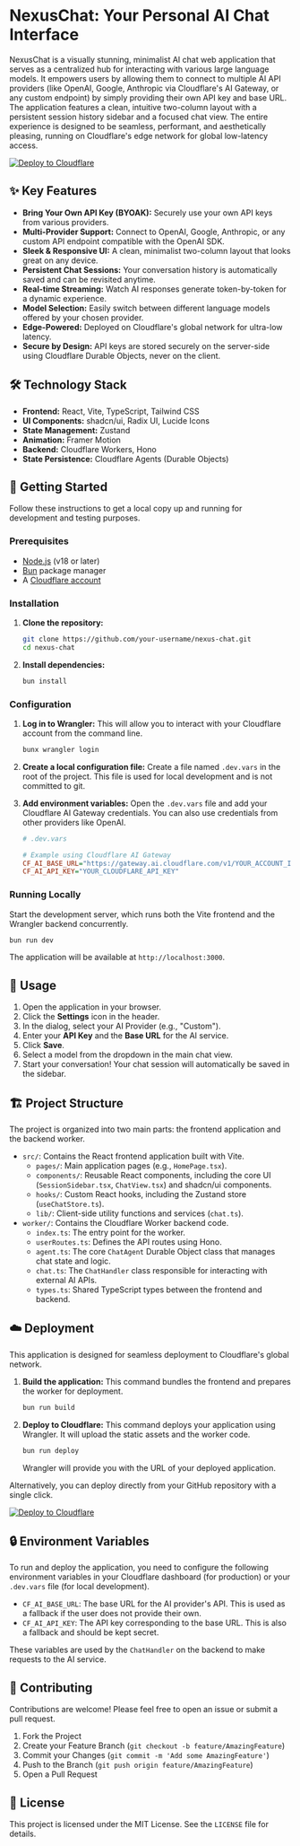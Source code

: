 # NexusChat: Your Personal AI Chat Interface

NexusChat is a visually stunning, minimalist AI chat web application that serves as a centralized hub for interacting with various large language models. It empowers users by allowing them to connect to multiple AI API providers (like OpenAI, Google, Anthropic via Cloudflare's AI Gateway, or any custom endpoint) by simply providing their own API key and base URL. The application features a clean, intuitive two-column layout with a persistent session history sidebar and a focused chat view. The entire experience is designed to be seamless, performant, and aesthetically pleasing, running on Cloudflare's edge network for global low-latency access.

[![Deploy to Cloudflare](https://deploy.workers.cloudflare.com/button)](https://deploy.workers.cloudflare.com/?url=https://github.com/0401lucky/generated-app-20250924-040705)

## ✨ Key Features

*   **Bring Your Own API Key (BYOAK):** Securely use your own API keys from various providers.
*   **Multi-Provider Support:** Connect to OpenAI, Google, Anthropic, or any custom API endpoint compatible with the OpenAI SDK.
*   **Sleek & Responsive UI:** A clean, minimalist two-column layout that looks great on any device.
*   **Persistent Chat Sessions:** Your conversation history is automatically saved and can be revisited anytime.
*   **Real-time Streaming:** Watch AI responses generate token-by-token for a dynamic experience.
*   **Model Selection:** Easily switch between different language models offered by your chosen provider.
*   **Edge-Powered:** Deployed on Cloudflare's global network for ultra-low latency.
*   **Secure by Design:** API keys are stored securely on the server-side using Cloudflare Durable Objects, never on the client.

## 🛠️ Technology Stack

*   **Frontend:** React, Vite, TypeScript, Tailwind CSS
*   **UI Components:** shadcn/ui, Radix UI, Lucide Icons
*   **State Management:** Zustand
*   **Animation:** Framer Motion
*   **Backend:** Cloudflare Workers, Hono
*   **State Persistence:** Cloudflare Agents (Durable Objects)

## 🚀 Getting Started

Follow these instructions to get a local copy up and running for development and testing purposes.

### Prerequisites

*   [Node.js](https://nodejs.org/) (v18 or later)
*   [Bun](https://bun.sh/) package manager
*   A [Cloudflare account](https://dash.cloudflare.com/sign-up)

### Installation

1.  **Clone the repository:**
    ```sh
    git clone https://github.com/your-username/nexus-chat.git
    cd nexus-chat
    ```

2.  **Install dependencies:**
    ```sh
    bun install
    ```

### Configuration

1.  **Log in to Wrangler:**
    This will allow you to interact with your Cloudflare account from the command line.
    ```sh
    bunx wrangler login
    ```

2.  **Create a local configuration file:**
    Create a file named `.dev.vars` in the root of the project. This file is used for local development and is not committed to git.

3.  **Add environment variables:**
    Open the `.dev.vars` file and add your Cloudflare AI Gateway credentials. You can also use credentials from other providers like OpenAI.
    ```ini
    # .dev.vars

    # Example using Cloudflare AI Gateway
    CF_AI_BASE_URL="https://gateway.ai.cloudflare.com/v1/YOUR_ACCOUNT_ID/YOUR_GATEWAY_ID/openai"
    CF_AI_API_KEY="YOUR_CLOUDFLARE_API_KEY"
    ```

### Running Locally

Start the development server, which runs both the Vite frontend and the Wrangler backend concurrently.

```sh
bun run dev
```

The application will be available at `http://localhost:3000`.

## 🔧 Usage

1.  Open the application in your browser.
2.  Click the **Settings** icon in the header.
3.  In the dialog, select your AI Provider (e.g., "Custom").
4.  Enter your **API Key** and the **Base URL** for the AI service.
5.  Click **Save**.
6.  Select a model from the dropdown in the main chat view.
7.  Start your conversation! Your chat session will automatically be saved in the sidebar.

## 🏗️ Project Structure

The project is organized into two main parts: the frontend application and the backend worker.

*   `src/`: Contains the React frontend application built with Vite.
    *   `pages/`: Main application pages (e.g., `HomePage.tsx`).
    *   `components/`: Reusable React components, including the core UI (`SessionSidebar.tsx`, `ChatView.tsx`) and shadcn/ui components.
    *   `hooks/`: Custom React hooks, including the Zustand store (`useChatStore.ts`).
    *   `lib/`: Client-side utility functions and services (`chat.ts`).
*   `worker/`: Contains the Cloudflare Worker backend code.
    *   `index.ts`: The entry point for the worker.
    *   `userRoutes.ts`: Defines the API routes using Hono.
    *   `agent.ts`: The core `ChatAgent` Durable Object class that manages chat state and logic.
    *   `chat.ts`: The `ChatHandler` class responsible for interacting with external AI APIs.
    *   `types.ts`: Shared TypeScript types between the frontend and backend.

## ☁️ Deployment

This application is designed for seamless deployment to Cloudflare's global network.

1.  **Build the application:**
    This command bundles the frontend and prepares the worker for deployment.
    ```sh
    bun run build
    ```

2.  **Deploy to Cloudflare:**
    This command deploys your application using Wrangler. It will upload the static assets and the worker code.
    ```sh
    bun run deploy
    ```
    Wrangler will provide you with the URL of your deployed application.

Alternatively, you can deploy directly from your GitHub repository with a single click.

[![Deploy to Cloudflare](https://deploy.workers.cloudflare.com/button)](https://deploy.workers.cloudflare.com/?url=https://github.com/0401lucky/generated-app-20250924-040705)

## 🔒 Environment Variables

To run and deploy the application, you need to configure the following environment variables in your Cloudflare dashboard (for production) or your `.dev.vars` file (for local development).

*   `CF_AI_BASE_URL`: The base URL for the AI provider's API. This is used as a fallback if the user does not provide their own.
*   `CF_AI_API_KEY`: The API key corresponding to the base URL. This is also a fallback and should be kept secret.

These variables are used by the `ChatHandler` on the backend to make requests to the AI service.

## 🤝 Contributing

Contributions are welcome! Please feel free to open an issue or submit a pull request.

1.  Fork the Project
2.  Create your Feature Branch (`git checkout -b feature/AmazingFeature`)
3.  Commit your Changes (`git commit -m 'Add some AmazingFeature'`)
4.  Push to the Branch (`git push origin feature/AmazingFeature`)
5.  Open a Pull Request

## 📄 License

This project is licensed under the MIT License. See the `LICENSE` file for details.